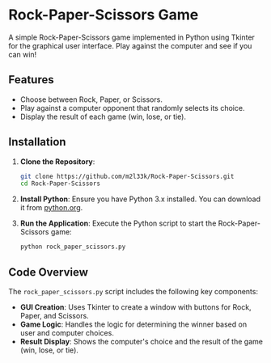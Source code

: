# Rock-Paper-Scissors Game

A simple Rock-Paper-Scissors game implemented in Python using Tkinter for the graphical user interface. Play against the computer and see if you can win!

## Features

- Choose between Rock, Paper, or Scissors.
- Play against a computer opponent that randomly selects its choice.
- Display the result of each game (win, lose, or tie).

## Installation

1. **Clone the Repository**:

    ```bash
    git clone https://github.com/m2l33k/Rock-Paper-Scissors.git
    cd Rock-Paper-Scissors
    ```

2. **Install Python**: Ensure you have Python 3.x installed. You can download it from [python.org](https://www.python.org/).

3. **Run the Application**: Execute the Python script to start the Rock-Paper-Scissors game:

    ```bash
    python rock_paper_scissors.py
    ```

## Code Overview

The `rock_paper_scissors.py` script includes the following key components:

- **GUI Creation**: Uses Tkinter to create a window with buttons for Rock, Paper, and Scissors.
- **Game Logic**: Handles the logic for determining the winner based on user and computer choices.
- **Result Display**: Shows the computer's choice and the result of the game (win, lose, or tie).
